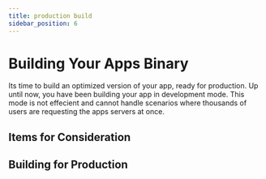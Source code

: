 ```yaml
---
title: production build
sidebar_position: 6
---
```

# Building Your Apps Binary 

Its time to build an optimized version of your app, ready for production. Up until now, you have been building your app in development mode. This mode is not effecient and cannot handle scenarios where thousands of users are requesting the apps servers at once.


## Items for Consideration


## Building for Production

